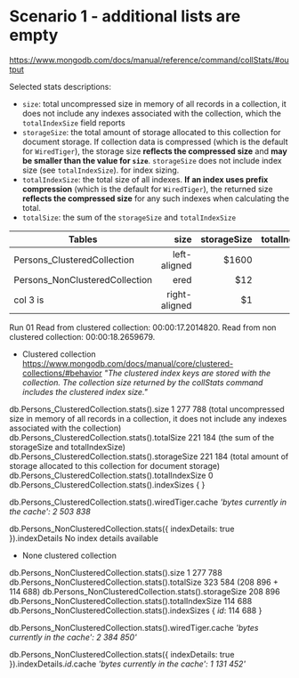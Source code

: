 # Scenario 1 - additional lists are empty

https://www.mongodb.com/docs/manual/reference/command/collStats/#output

Selected stats descriptions:

* `size`: total uncompressed size in memory of all records in a collection, it does not include any indexes associated with the collection, which the 
`totalIndexSize` field reports
* `storageSize`: the total amount of storage allocated to this collection for document storage. If collection data is compressed (which is the default for `WiredTiger`), the storage size **reflects the compressed size** and **may be smaller than the value for `size`**. `storageSize`
 does not include index size (see `totalIndexSize`).
 for index sizing.
* `totalIndexSize`: the total size of all indexes. **If an index uses prefix compression** (which is the default for `WiredTiger`), the returned size **reflects the compressed size** for any such indexes when calculating the total.
* `totalSize`: the sum of the `storageSize` and `totalIndexSize`

| Tables                          |      size      |  storageSize | totalIndexSize | totalSize |
|---------------------------------|---------------:|-------------:|---------------:|----------:|
| Persons_ClusteredCollection     |  left-aligned | $1600 |
| Persons_NonClusteredCollection  |        ered   |   $12 |
| col 3 is | right-aligned |    $1 |

Run 01
Read from clustered collection: 00:00:17.2014820.
Read from non clustered collection: 00:00:18.2659679.

* Clustered collection
https://www.mongodb.com/docs/manual/core/clustered-collections/#behavior
*"The clustered index keys are stored with the collection. The collection size returned by the collStats command includes the clustered index size."*

db.Persons_ClusteredCollection.stats().size                          1 277 788      (total uncompressed size in memory of all records in a collection, it does not include any indexes associated with the collection)
db.Persons_ClusteredCollection.stats().totalSize                       221 184      (the sum of the storageSize and totalIndexSize)
db.Persons_ClusteredCollection.stats().storageSize                     221 184      (total amount of storage allocated to this collection for document storage)
db.Persons_ClusteredCollection.stats().totalIndexSize                        0
db.Persons_ClusteredCollection.stats().indexSizes                            { }

db.Persons_ClusteredCollection.stats().wiredTiger.cache
*'bytes currently in the cache': 2 503 838*

db.Persons_NonClusteredCollection.stats({ indexDetails: true }).indexDetails
No index details available

* None clustered collection

db.Persons_NonClusteredCollection.stats().size                        1 277 788
db.Persons_NonClusteredCollection.stats().totalSize                     323 584     (208 896 + 114 688)
db.Persons_NonClusteredCollection.stats().storageSize                   208 896
db.Persons_NonClusteredCollection.stats().totalIndexSize                114 688
db.Persons_NonClusteredCollection.stats().indexSizes            { _id_: 114 688 }

db.Persons_NonClusteredCollection.stats().wiredTiger.cache
*'bytes currently in the cache': 2 384 850'*

db.Persons_NonClusteredCollection.stats({ indexDetails: true }).indexDetails._id_.cache
*'bytes currently in the cache': 1 131 452'*